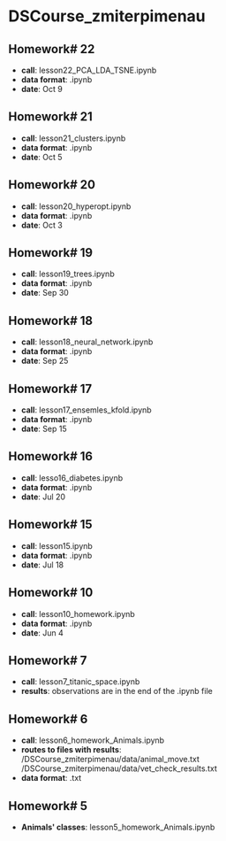 # DSCourse_zmiterpimenau

## **Homework# 22**
- **call**: lesson22_PCA_LDA_TSNE.ipynb
- **data format**: .ipynb
- **date**: Oct 9

## **Homework# 21**
- **call**: lesson21_clusters.ipynb
- **data format**: .ipynb
- **date**: Oct 5

## **Homework# 20**
- **call**: lesson20_hyperopt.ipynb
- **data format**: .ipynb
- **date**: Oct 3

## **Homework# 19**
- **call**: lesson19_trees.ipynb
- **data format**: .ipynb
- **date**: Sep 30

## **Homework# 18**
- **call**: lesson18_neural_network.ipynb
- **data format**: .ipynb
- **date**: Sep 25

## **Homework# 17**
- **call**: lesson17_ensemles_kfold.ipynb
- **data format**: .ipynb
- **date**: Sep 15

## **Homework# 16**
- **call**: lesso16_diabetes.ipynb
- **data format**: .ipynb
- **date**: Jul 20


## **Homework# 15**
- **call**: lesson15.ipynb 
- **data format**: .ipynb
- **date**: Jul 18


## **Homework# 10**
- **call**: lesson10_homework.ipynb
- **data format**: .ipynb
- **date**: Jun 4


## **Homework# 7**
- **call**: lesson7_titanic_space.ipynb
- **results**: observations are in the end of the .ipynb file


## **Homework# 6**
- **call**: lesson6_homework_Animals.ipynb
- **routes to files with results**: /DSCourse_zmiterpimenau/data/animal_move.txt
  /DSCourse_zmiterpimenau/data/vet_check_results.txt
- **data format**: .txt

## **Homework# 5**
- **Animals' classes**: lesson5_homework_Animals.ipynb
